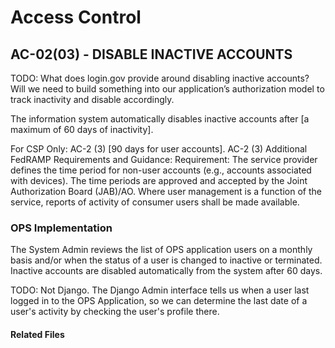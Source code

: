 # Access Control
## AC-02(03) - DISABLE INACTIVE ACCOUNTS

TODO: What does login.gov provide around disabling inactive accounts? Will we need to build something into our application’s authorization model to track inactivity and disable accordingly.

The information system automatically disables inactive accounts after [a maximum of 60 days of inactivity].

For CSP Only: AC-2 (3) [90 days for user accounts].
AC-2 (3) Additional FedRAMP Requirements and Guidance:
Requirement: The service provider defines the time period for non-user accounts (e.g., accounts associated with devices).  The time periods are approved and accepted by the Joint Authorization Board (JAB)/AO. Where user management is a function of the service, reports of activity of consumer users shall be made available.

### OPS Implementation

The System Admin reviews the list of OPS application users on a monthly basis and/or when the status of a user is changed to inactive or terminated. Inactive accounts are disabled automatically from the system after 60 days.

TODO: Not Django.
The Django Admin interface tells us when a user last logged in to the OPS Application, so we can determine the last date of a user's activity by checking the user's profile there.

#### Related Files
